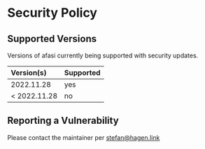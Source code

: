 # Security Policy

## Supported Versions

Versions of afasi currently being supported with security updates.

| Version(s)   | Supported |
|:------------ |:--------- |
| 2022.11.28   | yes       |
| < 2022.11.28 | no        |

## Reporting a Vulnerability

Please contact the maintainer per stefan@hagen.link
